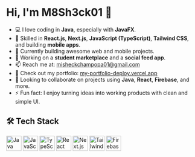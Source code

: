 # Hi, I'm M8Sh3ck01 👋

- 💻 I love coding in **Java**, especially with **JavaFX**.
- 🧠 Skilled in **React.js**, **Next.js**, **JavaScript (TypeScript)**, **Tailwind CSS**, and building **mobile apps**.
- 🌱 Currently building awesome web and mobile projects.
- 🔭 Working on a **student marketplace** and a **social feed app**.
- 📫 Reach me at: misheckchampopa01@gmail.com
- 🚀 Check out my portfolio: [my-portfolio-deploy.vercel.app](https://my-portfolio-deploy.vercel.app)
- 🤝 Looking to collaborate on projects using **Java**, **React**, **Firebase**, and more.
- ⚡ Fun fact: I enjoy turning ideas into working products with clean and simple UI.

## 🛠 Tech Stack

<p align="left">
  <img src="https://cdn.jsdelivr.net/gh/devicons/devicon/icons/java/java-original.svg" width="40" height="40" alt="Java"/>
  <img src="https://cdn.jsdelivr.net/gh/devicons/devicon/icons/javascript/javascript-original.svg" width="40" height="40" alt="JavaScript"/>
  <img src="https://cdn.jsdelivr.net/gh/devicons/devicon/icons/typescript/typescript-original.svg" width="40" height="40" alt="TypeScript"/>
  <img src="https://cdn.jsdelivr.net/gh/devicons/devicon/icons/react/react-original.svg" width="40" height="40" alt="React"/>
  <img src="https://cdn.jsdelivr.net/gh/devicons/devicon/icons/nextjs/nextjs-original.svg" width="40" height="40" alt="Next.js"/>
  <img src="https://cdn.jsdelivr.net/gh/devicons/devicon/icons/tailwindcss/tailwindcss-plain.svg" width="40" height="40" alt="Tailwind CSS"/>
  <img src="https://cdn.jsdelivr.net/gh/devicons/devicon/icons/firebase/firebase-plain.svg" width="40" height="40" alt="Firebase"/>
</p>

<!--
M8Sh3ck01/M8Sh3ck01 is a ✨ special ✨ repository because its `README.md` (this file) appears on your GitHub profile.
You can click the Preview link to take a look at your changes.
-->
